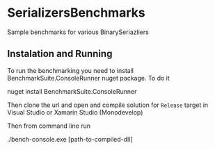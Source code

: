 SerializersBenchmarks
=====================

Sample benchmarks for various BinarySeriazliers

Instalation and Running
---------------------

To run the benchmarking you need to install BenchmarkSuite.ConsoleRunner nuget package. To do it

   nuget install BenchmarkSuite.ConsoleRunner

Then clone the url and open and compile solution for `Release` target in Visual Studio or Xamarin Studio (Monodevelop)

Then from command line run

   ./bench-console.exe [path-to-compiled-dll] 
